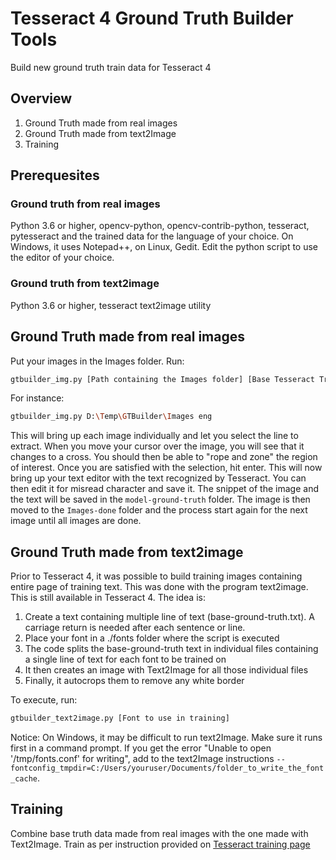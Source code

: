 # Tesseract 4 Ground Truth Builder Tools
Build new ground truth train data for Tesseract 4

## Overview

1. Ground Truth made from real images
2. Ground Truth made from text2Image
3. Training

## Prerequesites

### Ground truth from real images
Python 3.6 or higher, opencv-python, opencv-contrib-python, tesseract, pytesseract and the trained data for the language of your choice.  On Windows, it uses Notepad++, on Linux, Gedit.  Edit the python script to use the editor of your choice.

### Ground truth from text2image
Python 3.6 or higher, tesseract text2image utility


## Ground Truth made from real images

Put your images in the Images folder.
Run:
```bash
gtbuilder_img.py [Path containing the Images folder] [Base Tesseract Trained Data]
````
For instance:
````bash
gtbuilder_img.py D:\Temp\GTBuilder\Images eng
````
This will bring up each image individually and let you select the line to extract.  When you move your cursor over the image, you will see that it changes to a cross.  You should then be able to "rope and zone" the region of interest.  Once you are satisfied with the selection, hit enter.  This will now bring up your text editor with the text recognized by Tesseract.  You can then edit it for misread character and save it.  The snippet of the image and the text will be saved in the `model-ground-truth` folder.  The image is then moved to the `Images-done` folder and the process start again for the next image until all images are done.

## Ground Truth made from text2image

Prior to Tesseract 4, it was possible to build training images containing entire page of training text.  This was done with the program text2image.  This is still available in Tesseract 4.  The idea is:

1. Create a text containing multiple line of text (base-ground-truth.txt).  A carriage return is needed after each sentence or line.
2. Place your font in a ./fonts folder where the script is executed
2. The code splits the base-ground-truth text in individual files containing a single line of text for each font to be trained on
3. It then creates an image with Text2Image for all those individual files
4. Finally, it autocrops them to remove any white border

To execute, run:
````bash
gtbuilder_text2image.py [Font to use in training]
````
Notice:  On Windows, it may be difficult to run text2Image.  Make sure it runs first in a command prompt.  If you get the error "Unable to open '/tmp/fonts.conf' for writing", add to the text2Image instructions `--fontconfig_tmpdir=C:/Users/youruser/Documents/folder_to_write_the_font_cache`.

## Training

Combine base truth data made from real images with the one made with Text2Image.
Train as per instruction provided on [Tesseract training page](https://github.com/tesseract-ocr/tesstrain)
